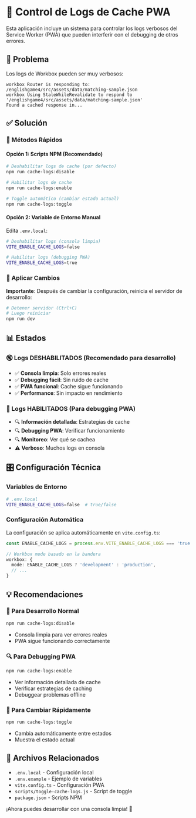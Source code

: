 # 🔧 Control de Logs de Cache PWA

Esta aplicación incluye un sistema para controlar los logs verbosos del Service Worker (PWA) que pueden interferir con el debugging de otros errores.

## 🎯 Problema

Los logs de Workbox pueden ser muy verbosos:
```
workbox Router is responding to: /englishgame4/src/assets/data/matching-sample.json
workbox Using StaleWhileRevalidate to respond to '/englishgame4/src/assets/data/matching-sample.json'
Found a cached response in...
```

## ✅ Solución

### 🚀 Métodos Rápidos

#### Opción 1: Scripts NPM (Recomendado)
```bash
# Deshabilitar logs de cache (por defecto)
npm run cache-logs:disable

# Habilitar logs de cache
npm run cache-logs:enable

# Toggle automático (cambiar estado actual)
npm run cache-logs:toggle
```

#### Opción 2: Variable de Entorno Manual
Edita `.env.local`:
```bash
# Deshabilitar logs (consola limpia)
VITE_ENABLE_CACHE_LOGS=false

# Habilitar logs (debugging PWA)
VITE_ENABLE_CACHE_LOGS=true
```

### 🔄 Aplicar Cambios
**Importante**: Después de cambiar la configuración, reinicia el servidor de desarrollo:
```bash
# Detener servidor (Ctrl+C)
# Luego reiniciar
npm run dev
```

## 📊 Estados

### 🔇 Logs DESHABILITADOS (Recomendado para desarrollo)
- ✅ **Consola limpia**: Solo errores reales
- ✅ **Debugging fácil**: Sin ruido de cache
- ✅ **PWA funcional**: Cache sigue funcionando
- ✅ **Performance**: Sin impacto en rendimiento

### 📝 Logs HABILITADOS (Para debugging PWA)
- 🔍 **Información detallada**: Estrategias de cache
- 🔍 **Debugging PWA**: Verificar funcionamiento
- 🔍 **Monitoreo**: Ver qué se cachea
- ⚠️ **Verboso**: Muchos logs en consola

## 🎛️ Configuración Técnica

### Variables de Entorno
```bash
# .env.local
VITE_ENABLE_CACHE_LOGS=false  # true/false
```

### Configuración Automática
La configuración se aplica automáticamente en `vite.config.ts`:
```typescript
const ENABLE_CACHE_LOGS = process.env.VITE_ENABLE_CACHE_LOGS === 'true'

// Workbox mode basado en la bandera
workbox: {
  mode: ENABLE_CACHE_LOGS ? 'development' : 'production',
  // ...
}
```

## 💡 Recomendaciones

### 🎯 Para Desarrollo Normal
```bash
npm run cache-logs:disable
```
- Consola limpia para ver errores reales
- PWA sigue funcionando correctamente

### 🔍 Para Debugging PWA
```bash
npm run cache-logs:enable
```
- Ver información detallada de cache
- Verificar estrategias de caching
- Debuggear problemas offline

### 🔄 Para Cambiar Rápidamente
```bash
npm run cache-logs:toggle
```
- Cambia automáticamente entre estados
- Muestra el estado actual

## 📁 Archivos Relacionados

- `.env.local` - Configuración local
- `.env.example` - Ejemplo de variables
- `vite.config.ts` - Configuración PWA
- `scripts/toggle-cache-logs.js` - Script de toggle
- `package.json` - Scripts NPM

¡Ahora puedes desarrollar con una consola limpia! 🎉